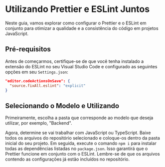 # Utilizando Prettier e ESLint Juntos

Neste guia, vamos explorar como configurar o Prettier e o ESLint em conjunto para otimizar a qualidade e a consistência do código em projetos JavaScript.

## Pré-requisitos

Antes de começarmos, certifique-se de que você tenha instalado a extensão do ESLint no seu Visual Studio Code e configurado as seguintes opções em seu `Settings.json`:

```json
"editor.codeActionsOnSave": {
  "source.fixAll.eslint": "explicit"
}
```

## Selecionando o Modelo e Utilizando

Primeiramente, escolha a pasta que corresponde ao modelo que deseja utilizar, por exemplo, "Backend".

Agora, determine se vai trabalhar com JavaScript ou TypeScript. Baixe todos os arquivos do repositório selecionado e coloque-os dentro da pasta inicial do seu projeto. Em seguida, execute o comando `npm i` para instalar todas as dependências listadas no `package.json`. Isso garantirá que o Prettier funcione em conjunto com o ESLint. Lembre-se de que os arquivos contendo as configurações já estão incluídos no repositório.
